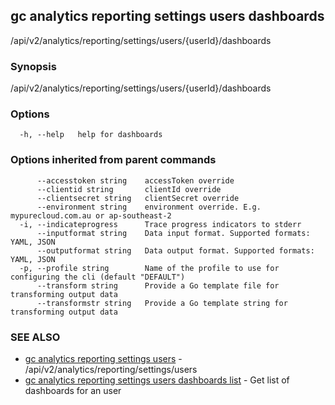## gc analytics reporting settings users dashboards

/api/v2/analytics/reporting/settings/users/{userId}/dashboards

### Synopsis

/api/v2/analytics/reporting/settings/users/{userId}/dashboards

### Options

```
  -h, --help   help for dashboards
```

### Options inherited from parent commands

```
      --accesstoken string    accessToken override
      --clientid string       clientId override
      --clientsecret string   clientSecret override
      --environment string    environment override. E.g. mypurecloud.com.au or ap-southeast-2
  -i, --indicateprogress      Trace progress indicators to stderr
      --inputformat string    Data input format. Supported formats: YAML, JSON
      --outputformat string   Data output format. Supported formats: YAML, JSON
  -p, --profile string        Name of the profile to use for configuring the cli (default "DEFAULT")
      --transform string      Provide a Go template file for transforming output data
      --transformstr string   Provide a Go template string for transforming output data
```

### SEE ALSO

* [gc analytics reporting settings users](gc_analytics_reporting_settings_users.html)	 - /api/v2/analytics/reporting/settings/users
* [gc analytics reporting settings users dashboards list](gc_analytics_reporting_settings_users_dashboards_list.html)	 - Get list of dashboards for an user


